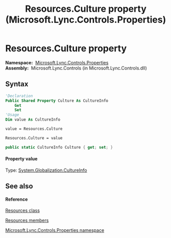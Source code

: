 ﻿---
title: Resources.Culture property  (Microsoft.Lync.Controls.Properties)
TOCTitle: 'Culture property '
ms:assetid: P:Microsoft.Lync.Controls.Properties.Resources.Culture_DI_3_UC_OCS14MrefLyncWPF
ms:mtpsurl: https://msdn.microsoft.com/en-us/library/microsoft.lync.controls.properties.resources.culture_di_3_uc_ocs14mreflyncwpf(v=office.15)
ms:contentKeyID: 48598614
ms.date: 07/28/2014
mtps_version: v=office.15
f1_keywords:
- Microsoft.Lync.Controls.Properties.Resources.Culture
dev_langs:
- CSharp
- JScript
- VB
- other
---

# Resources.Culture property

**Namespace:**  [Microsoft.Lync.Controls.Properties](microsoft-lync-controls-properties-namespace_1.md)  
**Assembly:**  Microsoft.Lync.Controls (in Microsoft.Lync.Controls.dll)

## Syntax

``` vb
'Declaration
Public Shared Property Culture As CultureInfo
    Get
    Set
'Usage
Dim value As CultureInfo

value = Resources.Culture

Resources.Culture = value
```

``` csharp
public static CultureInfo Culture { get; set; }
```

#### Property value

Type: [System.Globalization.CultureInfo](http://msdn2.microsoft.com/en-us/library/kx54z3k7)  

## See also

#### Reference

[Resources class](resources-class-microsoft-lync-controls-properties_1.md)

[Resources members](resources-members-microsoft-lync-controls-properties_1.md)

[Microsoft.Lync.Controls.Properties namespace](microsoft-lync-controls-properties-namespace_1.md)

